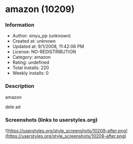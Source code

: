 # amazon (10209)

### Information
- Author: xinyu_pp (unknown)
- Created at: unknown
- Updated at: 9/1/2008, 11:42:06 PM
- License: NO-REDISTRIBUTION
- Category: amazon
- Rating: undefined
- Total installs: 220
- Weekly installs: 0


### Description
amazon

dele ad


### Screenshots (links to userstyles.org)
![https://userstyles.org/style_screenshots/10209-after.png](https://userstyles.org/style_screenshots/10209-after.png)



